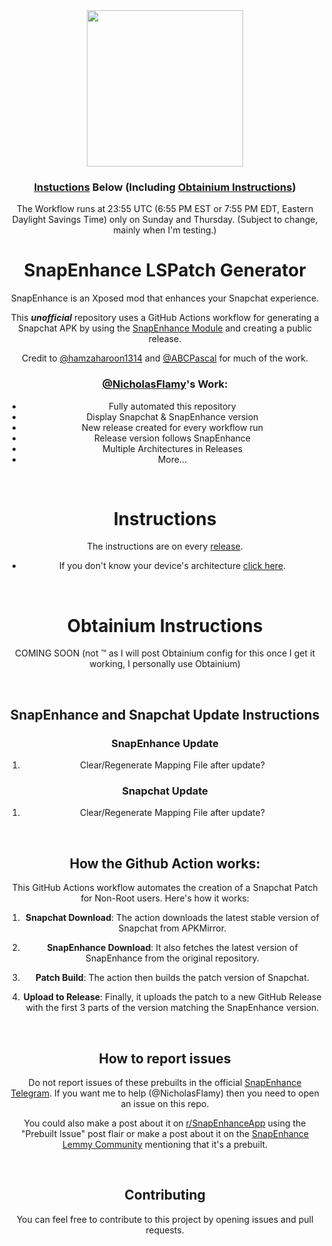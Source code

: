 <div align="center">
  <img src="https://github.com/hamzaharoon1314/SnapEnhanceModGen/blob/9aba3263a34893c91a08d86183baf708bbbbea9c/REDME_IMG/LOGO.png" height="250" />

### [Instuctions](#instructions) Below (Including [Obtainium Instructions](#obtainium-instructions))

The Workflow runs at 23:55 UTC (6:55 PM EST or 7:55 PM EDT, Eastern Daylight Savings Time) only on Sunday and Thursday. (Subject to change, mainly when I'm testing.)

# SnapEnhance LSPatch Generator
SnapEnhance is an Xposed mod that enhances your Snapchat experience.

This ***unofficial*** repository uses a GitHub Actions workflow for generating a Snapchat APK by using the [SnapEnhance Module](https://github.com/rhunk/SnapEnhance) and creating a public release.

Credit to [@hamzaharoon1314](https://github.com/hamzaharoon1314) and [@ABCPascal](https://github.com/ABCPascal) for much of the work.

### [@NicholasFlamy](https://github.com/NicholasFlamy)'s Work:
- Fully automated this repository
- Display Snapchat & SnapEnhance version
- New release created for every workflow run
- Release version follows SnapEnhance
- Multiple Architectures in Releases
- More...

<br>

# Instructions
The instructions are on every [release](https://github.com/NicholasFlamy/snapenhance-no-root-patch/releases/latest).
- If you don't know your device's architecture [click here](https://github.com/NicholasFlamy/snapenhance-no-root-patch/blob/master/LEARNFINDARCH.md).

<br>

# Obtainium Instructions
COMING SOON (not ™ as I will post Obtainium config for this once I get it working, I personally use Obtainium)

<br>

## SnapEnhance and Snapchat Update Instructions

### SnapEnhance Update
1. Clear/Regenerate Mapping File after update?

### Snapchat Update
1. Clear/Regenerate Mapping File after update?

<br>

## How the Github Action works:

This GitHub Actions workflow automates the creation of a Snapchat Patch for Non-Root users. Here's how it works:

1. **Snapchat Download**: The action downloads the latest stable version of Snapchat from APKMirror.

2. **SnapEnhance Download**: It also fetches the latest version of SnapEnhance from the original repository.

3. **Patch Build**: The action then builds the patch version of Snapchat.

4. **Upload to Release**: Finally, it uploads the patch to a new GitHub Release with the first 3 parts of the version matching the SnapEnhance version.

<br>

## How to report issues

Do not report issues of these prebuilts in the official [SnapEnhance Telegram](https://t.me/snapenhance_chat). If you want me to help (@NicholasFlamy) then you need to open an issue on this repo. 

You could also make a post about it on [r/SnapEnhanceApp](https://reddit.com/r/SnapEnhanceApp) using the "Prebuilt Issue" post flair or make a post about it on the [SnapEnhance Lemmy Community](https://lemmy.world/c/snapenhance) mentioning that it's a prebuilt.

<br>

## Contributing

You can feel free to contribute to this project by opening issues and pull requests.
